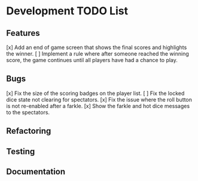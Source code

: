 # Development TODO List

## Features
[x] Add an end of game screen that shows the final scores and highlights the winner.
  [ ] Implement a rule where after someone reached the winning score, the game continues until all players have had a chance to play.

## Bugs
  [x] Fix the size of the scoring badges on the player list.
  [ ] Fix the locked dice state not clearing for spectators.
  [x] Fix the issue where the roll button is not re-enabled after a farkle.
  [x] Show the farkle and hot dice messages to the spectators.

## Refactoring

## Testing

## Documentation

